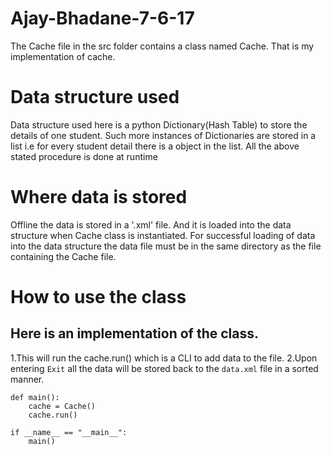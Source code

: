 # Ajay-Bhadane-7-6-17

The Cache file in the src folder contains a class named Cache. That is my implementation of cache.

Data structure used
===
Data structure used here is a python Dictionary(Hash Table) to store the details of one student.
Such more instances of Dictionaries are stored in a list i.e for every student detail there is a object in the list.
All the above stated procedure is done at runtime
    
Where data is stored
===    
Offline the data is stored in a '.xml' file.
And it is loaded into the data structure when Cache class is instantiated.
For successful loading of data into the data structure the data file must be in the same directory as the file
containing the Cache file.
    
How to use the class
===    
Here is an implementation of the class.
---
    
1.This will run the cache.run() which is a CLI to add data to the file.
2.Upon entering `Exit` all the data will be stored back to the `data.xml` file in a sorted manner.

```
def main():
    cache = Cache()
    cache.run()
    
if __name__ == "__main__":
    main()
```
    
    
    
    


